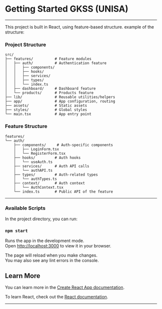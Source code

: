 # Getting Started GKSS (UNISA) 

---

This project is built in React, using feature-based structure.
example of the structure:

### Project Structure
```
src/
├── features/          # Feature modules
│   ├── auth/          # Authentication feature
│   │   ├── components/
│   │   ├── hooks/
│   │   ├── services/
│   │   ├── types/
│   │   └── index.ts
│   ├── dashboard/     # Dashboard feature
│   └── products/      # Products feature
├── lib/               # Reusable utilities/helpers
├── app/               # App configuration, routing
├── assets/            # Static assets
├── styles/            # Global styles
└── main.tsx           # App entry point
```

### Feature Structure
``` 
features/
└── auth/
    ├── components/     # Auth-specific components
    │   ├── LoginForm.tsx
    │   └── RegisterForm.tsx
    ├── hooks/         # Auth hooks
    │   └── useAuth.ts
    ├── services/      # Auth API calls
    │   └── authAPI.ts
    ├── types/         # Auth-related types
    │   └── authTypes.ts
    ├── context/       # Auth context
    │   └── AuthContext.tsx
    └── index.ts       # Public API of the feature
```

---

### Available Scripts

In the project directory, you can run:

### `npm start`

Runs the app in the development mode.\
Open [http://localhost:3000](http://localhost:3000) to view it in your browser.

The page will reload when you make changes.\
You may also see any lint errors in the console.

## Learn More

You can learn more in the [Create React App documentation](https://facebook.github.io/create-react-app/docs/getting-started).

To learn React, check out the [React documentation](https://reactjs.org/).

---
